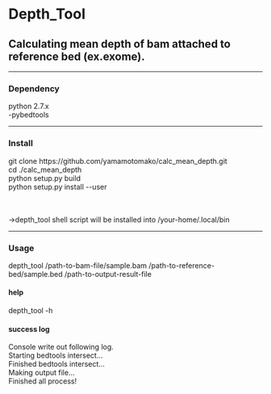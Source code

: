 <h1>Depth_Tool</h1>
<h2>Calculating mean depth of bam attached to reference bed (ex.exome).</h2>


<hr>
<h3>Dependency</h3>
python 2.7.x<br>
-pybedtools<br>

<hr>
<h3>Install</h3>
git clone https://github.com/yamamotomako/calc_mean_depth.git<br>
cd ./calc_mean_depth<br>
python setup.py build<br>
python setup.py install --user<br>

<br><br>
->depth_tool shell script will be installed into /your-home/.local/bin<br>


<hr>
<h3>Usage</h3>
depth_tool /path-to-bam-file/sample.bam /path-to-reference-bed/sample.bed /path-to-output-result-file


<h4>help</h4>
depth_tool -h


<h4>success log</h4>
Console write out following log.
<br>
Starting bedtools intersect...<br>
Finished bedtools intersect...<br>
Making output file...<br>
Finished all process!<br>

